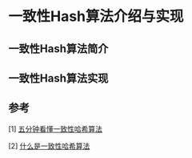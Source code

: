 # 一致性Hash算法介绍与实现


## 一致性Hash算法简介


## 一致性Hash算法实现



## 参考
[1] [五分钟看懂一致性哈希算法](https://juejin.im/post/5ae1476ef265da0b8d419ef2)

[2] [什么是一致性哈希算法](https://zhuanlan.zhihu.com/p/34985026)


